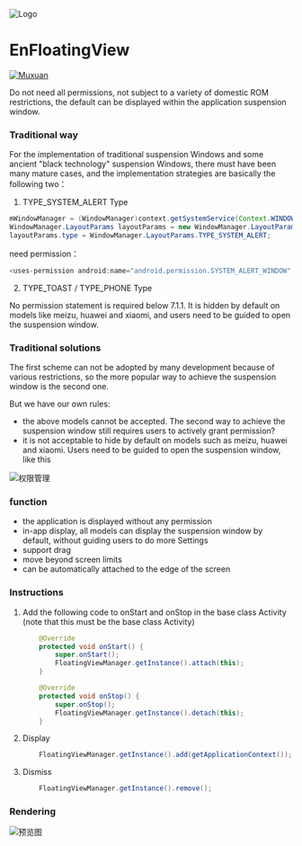 ![Logo](https://raw.githubusercontent.com/leotyndale/EnFloatingView/master/preview/logo.png)

EnFloatingView
==========================
[![Muxuan](https://img.shields.io/badge/Powered_by-Muxuan-green.svg?style=flat)](http://www.imuxuan.com/)

Do not need all permissions, not subject to a variety of domestic ROM restrictions, the default can be displayed within the application suspension window.

### Traditional way

For the implementation of traditional suspension Windows and some ancient "black technology" suspension Windows, there must have been many mature cases, and the implementation strategies are basically the following two：

1. TYPE_SYSTEM_ALERT Type

```java
mWindowManager = (WindowManager)context.getSystemService(Context.WINDOW_SERVICE);
WindowManager.LayoutParams layoutParams = new WindowManager.LayoutParams()
layoutParams.type = WindowManager.LayoutParams.TYPE_SYSTEM_ALERT;
```

need permission：

```java
<uses-permission android:name="android.permission.SYSTEM_ALERT_WINDOW" ></uses>
```

2. TYPE_TOAST / TYPE_PHONE Type

No permission statement is required below 7.1.1. It is hidden by default on models like meizu, huawei and xiaomi, and users need to be guided to open the suspension window.

### Traditional solutions

The first scheme can not be adopted by many development because of various restrictions, so the more popular way to achieve the suspension window is the second one.

But we have our own rules:

- the above models cannot be accepted. The second way to achieve the suspension window still requires users to actively grant permission?
- it is not acceptable to hide by default on models such as meizu, huawei and xiaomi. Users need to be guided to open the suspension window, like this

![权限管理](https://github.com/leotyndale/EnFloatingView/blob/master/preview/1.gif)

### function


- the application is displayed without any permission
- in-app display, all models can display the suspension window by default, without guiding users to do more Settings
- support drag
- move beyond screen limits
- can be automatically attached to the edge of the screen

### Instructions

1. Add the following code to onStart and onStop in the base class Activity (note that this must be the base class Activity)

   ```java
       @Override
       protected void onStart() {
           super.onStart();
           FloatingViewManager.getInstance().attach(this);
       }
   
       @Override
       protected void onStop() {
           super.onStop();
           FloatingViewManager.getInstance().detach(this);
       }
   ```


2. Display

   ```java
       FloatingViewManager.getInstance().add(getApplicationContext());
   ```

3. Dismiss

   ```java
       FloatingViewManager.getInstance().remove();
   ```

### Rendering
![预览图](https://github.com/leotyndale/EnFloatingView/blob/master/preview/2.gif)
